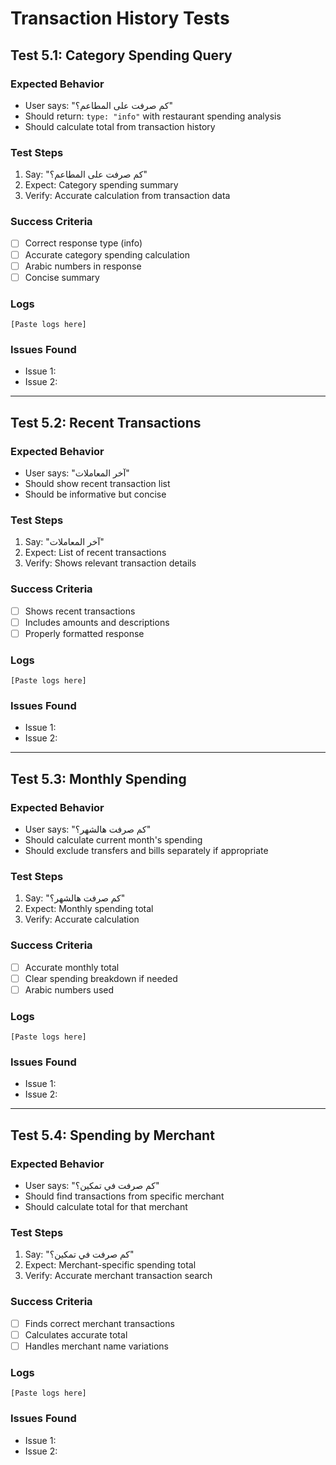 # Transaction History Tests

## Test 5.1: Category Spending Query
### Expected Behavior
- User says: "كم صرفت على المطاعم؟"
- Should return: `type: "info"` with restaurant spending analysis
- Should calculate total from transaction history

### Test Steps
1. Say: "كم صرفت على المطاعم؟"
2. Expect: Category spending summary
3. Verify: Accurate calculation from transaction data

### Success Criteria
- [ ] Correct response type (info)
- [ ] Accurate category spending calculation
- [ ] Arabic numbers in response
- [ ] Concise summary

### Logs
```
[Paste logs here]
```

### Issues Found
- Issue 1:
- Issue 2:

---

## Test 5.2: Recent Transactions
### Expected Behavior
- User says: "آخر المعاملات"
- Should show recent transaction list
- Should be informative but concise

### Test Steps
1. Say: "آخر المعاملات"
2. Expect: List of recent transactions
3. Verify: Shows relevant transaction details

### Success Criteria
- [ ] Shows recent transactions
- [ ] Includes amounts and descriptions
- [ ] Properly formatted response

### Logs
```
[Paste logs here]
```

### Issues Found
- Issue 1:
- Issue 2:

---

## Test 5.3: Monthly Spending
### Expected Behavior
- User says: "كم صرفت هالشهر؟"
- Should calculate current month's spending
- Should exclude transfers and bills separately if appropriate

### Test Steps
1. Say: "كم صرفت هالشهر؟"
2. Expect: Monthly spending total
3. Verify: Accurate calculation

### Success Criteria
- [ ] Accurate monthly total
- [ ] Clear spending breakdown if needed
- [ ] Arabic numbers used

### Logs
```
[Paste logs here]
```

### Issues Found
- Issue 1:
- Issue 2:

---

## Test 5.4: Spending by Merchant
### Expected Behavior
- User says: "كم صرفت في تمكين؟"
- Should find transactions from specific merchant
- Should calculate total for that merchant

### Test Steps
1. Say: "كم صرفت في تمكين؟"
2. Expect: Merchant-specific spending total
3. Verify: Accurate merchant transaction search

### Success Criteria
- [ ] Finds correct merchant transactions
- [ ] Calculates accurate total
- [ ] Handles merchant name variations

### Logs
```
[Paste logs here]
```

### Issues Found
- Issue 1:
- Issue 2: